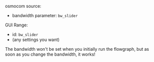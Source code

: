 osmocom source:
- bandwidth parameter: `bw_slider`

GUI Range:
- id: `bw_slider`
- (any settings you want)

The bandwidth won't be set when you initially run the flowgraph, but as soon as you change the bandwidth, it works!
